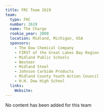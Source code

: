 ```yaml
---
title: FRC Team 2619
team:
  type: FRC
  number: 2619
  name: The Charge
  rookie_year: 2008
  location: Midland, Michigan, USA
  sponsors:
    - The Dow Chemical Company
    - FIRST of the Great Lakes Bay Region
    - Midland Public Schools
    - Nexteer
    - Midland Steel
    - Johnson Carbide Products
    - Midland County Youth Action Council
    - H.H. Dow High School
  links:
    Website: 
---
```

No content has been added for this team